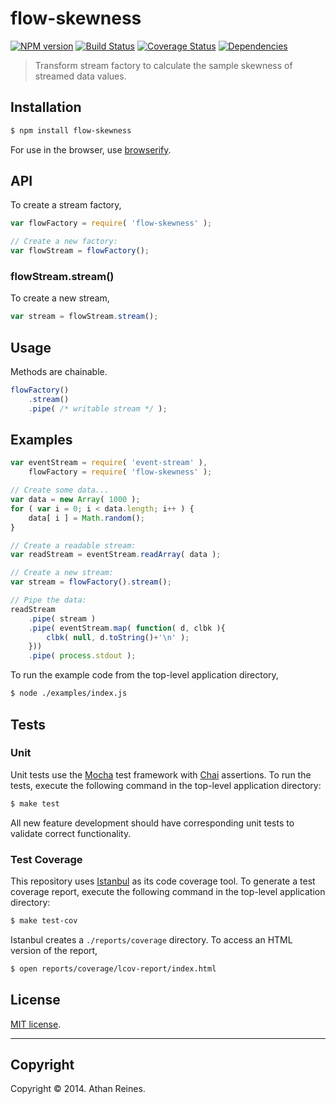 flow-skewness
===
[![NPM version][npm-image]][npm-url] [![Build Status][travis-image]][travis-url] [![Coverage Status][coveralls-image]][coveralls-url] [![Dependencies][dependencies-image]][dependencies-url]

> Transform stream factory to calculate the sample skewness of streamed data values.


## Installation

``` bash
$ npm install flow-skewness
```

For use in the browser, use [browserify](https://github.com/substack/node-browserify).


## API

To create a stream factory,

``` javascript
var flowFactory = require( 'flow-skewness' );

// Create a new factory:
var flowStream = flowFactory();
```

### flowStream.stream()

To create a new stream,

``` javascript
var stream = flowStream.stream();
```


## Usage

Methods are chainable.

``` javascript
flowFactory()
	.stream()
	.pipe( /* writable stream */ );
```



## Examples

``` javascript
var eventStream = require( 'event-stream' ),
	flowFactory = require( 'flow-skewness' );

// Create some data...
var data = new Array( 1000 );
for ( var i = 0; i < data.length; i++ ) {
	data[ i ] = Math.random();
}

// Create a readable stream:
var readStream = eventStream.readArray( data );

// Create a new stream:
var stream = flowFactory().stream();

// Pipe the data:
readStream
	.pipe( stream )
	.pipe( eventStream.map( function( d, clbk ){
		clbk( null, d.toString()+'\n' );
	}))
	.pipe( process.stdout );
```

To run the example code from the top-level application directory,

``` bash
$ node ./examples/index.js
```


## Tests

### Unit

Unit tests use the [Mocha](http://visionmedia.github.io/mocha) test framework with [Chai](http://chaijs.com) assertions. To run the tests, execute the following command in the top-level application directory:

``` bash
$ make test
```

All new feature development should have corresponding unit tests to validate correct functionality.


### Test Coverage

This repository uses [Istanbul](https://github.com/gotwarlost/istanbul) as its code coverage tool. To generate a test coverage report, execute the following command in the top-level application directory:

``` bash
$ make test-cov
```

Istanbul creates a `./reports/coverage` directory. To access an HTML version of the report,

``` bash
$ open reports/coverage/lcov-report/index.html
```


## License

[MIT license](http://opensource.org/licenses/MIT). 


---
## Copyright

Copyright &copy; 2014. Athan Reines.


[npm-image]: http://img.shields.io/npm/v/flow-skewness.svg
[npm-url]: https://npmjs.org/package/flow-skewness

[travis-image]: http://img.shields.io/travis/flow-io/flow-skewness/master.svg
[travis-url]: https://travis-ci.org/flow-io/flow-skewness

[coveralls-image]: https://img.shields.io/coveralls/flow-io/flow-skewness/master.svg
[coveralls-url]: https://coveralls.io/r/flow-io/flow-skewness?branch=master

[dependencies-image]: http://img.shields.io/david/flow-io/flow-skewness.svg
[dependencies-url]: https://david-dm.org/flow-io/flow-skewness

[dev-dependencies-image]: http://img.shields.io/david/dev/flow-io/flow-skewness.svg
[dev-dependencies-url]: https://david-dm.org/dev/flow-io/flow-skewness

[github-issues-image]: http://img.shields.io/github/issues/flow-io/flow-skewness.svg
[github-issues-url]: https://github.com/flow-io/flow-skewness/issues